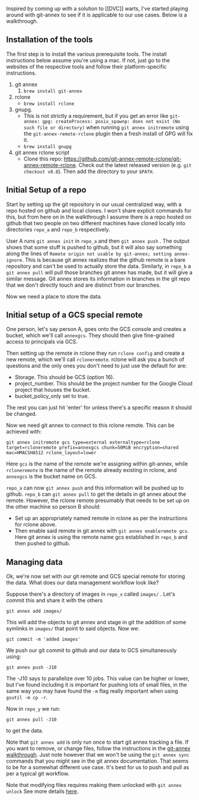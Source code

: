 Inspired by coming up with a solution to [[DVC]] warts, I've started playing around with git-annex to see if it is applicable to our use cases. Below is a walkthrough.
## Installation of the tools

The first step is to install the various prerequisite tools. The install instructions below assume you're using a mac. If not, just go to the websites of the respective tools and follow their platform-specific instructions.

1. git annex
	1. `brew install git-annex`
2. rclone
	- `brew install rclone`
3. gnupg.
	- This is not strictly a requirement, but if you get an error like `git-annex: gpg: createProcess: posix_spawnp: does not exist (No such file or directory)` when running `git annex initremote` using the `git-annex-remote-rclone` plugin then a fresh install of GPG will fix it.
	- `brew install gnupg` 
4. git annex rclone script
	- Clone this repo: https://github.com/git-annex-remote-rclone/git-annex-remote-rclone. Check out the latest released version (e.g. `git checkout v0.8`). Then add the directory to your `$PATH`.

## Initial Setup of a repo

Start by setting up the git repository in our usual centralized way, with a repo hosted on github and local clones. I won't share explicit commands for this, but from here on in the walkthrough I assume there is a repo hosted on github that two people on two different machines have cloned locally into directories `repo_a` and `repo_b` respectively. 

User A runs `git annex init` in `repo_a` and then `git annex push` . The output shows that some stuff is pushed to github, but it will also say something along the lines of `Remote origin not usable by git-annex; setting annex-ignore`. This is because git annex realizes that the github remote is a bare repository and can't be used to actually store the data. Similarly, in `repo_b` a `git annex pull` will pull those branches git annex has made, but it will give a similar message. Git annex stores its information in branches in the git repo that we don't directly touch and are distinct from our branches.

Now we need a place to store the data.
## Initial setup of a GCS special remote

One person, let's say person A, goes onto the GCS console and creates a bucket, which we'll call `annexgcs`. They should then give fine-grained access to principals via GCS.

Then setting up the remote in rclone they run `rclone config` and create a new remote, which we'll call `rcloneremote`.  rclone will ask you a bunch of questions and the only ones you don't need to just use the default for are:
- Storage. This should be GCS (option 16).
- project_number. This should be the project number for the Google Cloud project that houses the bucket.
- bucket_policy_only set to true.

The rest you can just hit 'enter' for unless there's a specific reason it should be changed.

Now we need git annex to connect to this rclone remote. This can be achieved with:

```
git annex initremote gcs type=external externaltype=rclone target=rcloneremote prefix=annexgcs chunk=50MiB encryption=shared mac=HMACSHA512 rclone_layout=lower
```
Here `gcs` is the name of the remote we're assigning within git-annex, while `rcloneremote` is the name of the remote already existing in rclone, and `annexgcs` is the bucket name on GCS.

`repo_a` can now `git annex push` and this information will be pushed up to github. `repo_b` can `git annex pull` to get the details in git annex about the remote. However, the rclone remote presumably that needs to be set up on the other machine so person B should:
- Set up an appropriately named remote in rclone as per the instructions for rclone above.
- Then enable said remote in git annex with `git annex enableremote gcs`. Here git annex is using the remote name gcs established in `repo_b` and then pushed to github.
## Managing data

Ok, we're now set with our git remote and GCS special remote for storing the data. What does our data management workflow look like?

Suppose there's a directory of images in `repo_x` called `images/` . Let's commit this and share it with the others

```
git annex add images/
```

This will add the objects to git annex and stage in git the addition of some symlinks in `images/` that point to said objects. Now we:

```
git commit -m 'added images'
```

We push our git commit to github and our data to GCS simultaneously using:

```
git annex push -J10
```
The -J10 says to parallelize over 10 jobs. This value can be higher or lower, but I've found including it is important for pushing lots of small files, in the same way you may have found the `-m` flag really important when using `gsutil -m cp -r`.

Now in `repo_y` we run:
```
git annex pull -J10 
```
to get the data.

Note that `git annex add` is only run once to start git annex tracking a file. If you want to remove, or change files, follow the instructions in the [git-annex walkthrough](https://git-annex.branchable.com/walkthrough/). Just note however that we won't be using the `git annex sync` commands that you might see in the git annex documentation. That seems to be for a somewhat different use case. It's best for us to push and pull as per a typical git workflow.

Note that modifying files requires making them unlocked with `git annex unlock` See more details [here](https://git-annex.branchable.com/tips/unlocked_files/).

